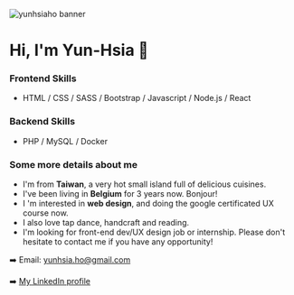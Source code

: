 <img src="yunhsiaho banner.png"
     alt="yunhsiaho banner" />

# Hi, I'm Yun-Hsia :wave:

### Frontend Skills

- HTML / CSS / SASS / Bootstrap / Javascript / Node.js / React

### Backend Skills

- PHP / MySQL / Docker

### Some more details about me

- I'm from **Taiwan**, a very hot small island full of delicious cuisines.
- I've been living in **Belgium** for 3 years now. Bonjour!
- I 'm interested in **web design**, and doing the google certificated UX course now.
- I also love tap dance, handcraft and reading.
- I'm looking for front-end dev/UX design job or internship. Please don't hesitate to contact me if you have any opportunity! 


:arrow_right: Email: yunhsia.ho@gmail.com

:arrow_right: [My LinkedIn profile](<https://www.linkedin.com/in/yun-hsia-ho/>)



